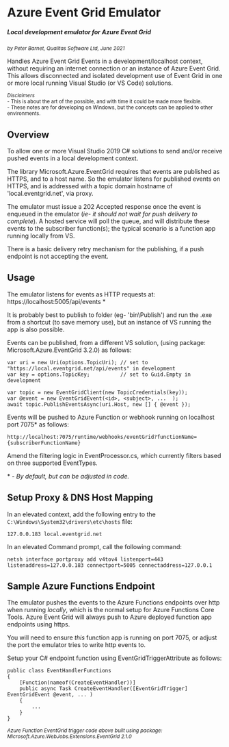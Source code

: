 # Azure Event Grid Emulator
##### Local development emulator for Azure Event Grid
<sub>_by Peter Barnet, Qualitas Software Ltd, June 2021_<sub>



Handles Azure Event Grid Events in a development/localhost context, without requiring an internet connection or an instance of Azure Event Grid.  This allows disconnected and isolated development use of Event Grid in one or more local running Visual Studio (or VS Code) solutions.

<sub>_Disclaimers_</sub>
<br/><sub>- This is about the art of the possible, and with time it could be made more flexible.</sub>
<br/><sub>- These notes are for developing on Windows, but the concepts can be applied to other environments.</sub>
<br/>
    

## Overview

To allow one or more Visual Studio 2019 C# solutions to send and/or receive pushed events in a local development context.
    
The library Microsoft.Azure.EventGrid requires that events are published as HTTPS, and to a host name.  So the emulator listens for published events on HTTPS, and is addressed with a topic domain hostname of 'local.eventgrid.net', via proxy.  

The emulator must issue a 202 Accepted response once the event is enqueued in the emulator (_ie- it should not wait for push delivery to complete_).  A hosted service will poll the queue, and will distribute these events to the subscriber function(s); the typical scenario is a function app running locally from VS.  
    
There is a basic delivery retry mechanism for the publishing, if a push endpoint is not accepting the event.

    
## Usage

The emulator listens for events as HTTP requests at: https://localhost:5005/api/events *

It is probably best to publish to folder (eg- 'bin\Publish') and run the .exe from a shortcut (to save memory use), but an instance of VS running the app is also possible.

Events can be published, from a different VS solution, (using package: Microsoft.Azure.EventGrid 3.2.0) as follows:

    var uri = new Uri(options.TopicUri); // set to "https://local.eventgrid.net/api/events" in development
    var key = options.TopicKey;          // set to Guid.Empty in development
    
    var topic = new EventGridClient(new TopicCredentials(key));
    var @event = new EventGridEvent(<id>, <subject>, ...  );
    await topic.PublishEventsAsync(uri.Host, new [] { @event });  
    
Events will be pushed to Azure Function or webhook running on localhost port 7075* as follows:

    http://localhost:7075/runtime/webhooks/eventGrid?functionName={subscriberFunctionName}

Amend the filtering logic in EventProcessor.cs, which currently filters based on three supported EventTypes.

\* - _By default, but can be adjusted in code._


## Setup Proxy & DNS Host Mapping

In an elevated context, add the following entry to the `C:\Windows\System32\drivers\etc\hosts` file:

    127.0.0.183 local.eventgrid.net

In an elevated Command prompt, call the following command:

    netsh interface portproxy add v4tov4 listenport=443 listenaddress=127.0.0.183 connectport=5005 connectaddress=127.0.0.1


## Sample Azure Functions Endpoint

The emulator pushes the events to the Azure Functions endpoints over http when running _locally_, which is the normal setup for Azure Functions Core Tools.  Azure Event Grid will always push to Azure deployed function app endpoints using https.  

You will need to ensure _this_ function app is running on port 7075, or adjust the port the emulator tries to write http events to.

Setup your C# endpoint function using EventGridTriggerAttribute as follows:

    public class EventHandlerFunctions
    {
        [Function(nameof(CreateEventHandler))]
        public async Task CreateEventHandler([EventGridTrigger] EventGridEvent @event, ... )
        {
            ...
        }
    }

<sub>_Azure Function EventGrid trigger code above built using package: Microsoft.Azure.WebJobs.Extensions.EventGrid 2.1.0_</sub>

    



